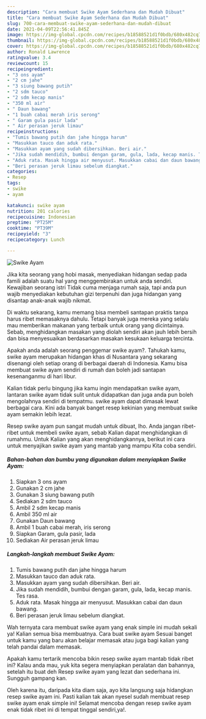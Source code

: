 ```yaml
---
description: "Cara membuat Swike Ayam Sederhana dan Mudah Dibuat"
title: "Cara membuat Swike Ayam Sederhana dan Mudah Dibuat"
slug: 700-cara-membuat-swike-ayam-sederhana-dan-mudah-dibuat
date: 2021-04-09T22:56:41.845Z
image: https://img-global.cpcdn.com/recipes/b18588521d1f0bdb/680x482cq70/swike-ayam-foto-resep-utama.jpg
thumbnail: https://img-global.cpcdn.com/recipes/b18588521d1f0bdb/680x482cq70/swike-ayam-foto-resep-utama.jpg
cover: https://img-global.cpcdn.com/recipes/b18588521d1f0bdb/680x482cq70/swike-ayam-foto-resep-utama.jpg
author: Ronald Lawrence
ratingvalue: 3.4
reviewcount: 15
recipeingredient:
- "3 ons ayam"
- "2 cm jahe"
- "3 siung bawang putih"
- "2 sdm tauco"
- "2 sdm kecap manis"
- "350 ml air"
- " Daun bawang"
- "1 buah cabai merah iris serong"
- " Garam gula pasir lada"
- " Air perasan jeruk limau"
recipeinstructions:
- "Tumis bawang putih dan jahe hingga harum"
- "Masukkan tauco dan aduk rata."
- "Masukkan ayam yang sudah dibersihkan. Beri air."
- "Jika sudah mendidih, bumbui dengan garam, gula, lada, kecap manis. Tes rasa."
- "Aduk rata. Masak hingga air menyusut. Masukkan cabai dan daun bawang."
- "Beri perasan jeruk limau sebelum diangkat."
categories:
- Resep
tags:
- swike
- ayam

katakunci: swike ayam 
nutrition: 201 calories
recipecuisine: Indonesian
preptime: "PT25M"
cooktime: "PT39M"
recipeyield: "3"
recipecategory: Lunch

---
```



![Swike Ayam](https://img-global.cpcdn.com/recipes/b18588521d1f0bdb/680x482cq70/swike-ayam-foto-resep-utama.jpg)

Jika kita seorang yang hobi masak, menyediakan hidangan sedap pada famili adalah suatu hal yang menggembirakan untuk anda sendiri. Kewajiban seorang istri Tidak cuma menjaga rumah saja, tapi anda pun wajib menyediakan kebutuhan gizi terpenuhi dan juga hidangan yang disantap anak-anak wajib nikmat.

Di waktu  sekarang, kamu memang bisa membeli santapan praktis tanpa harus ribet memasaknya dahulu. Tetapi banyak juga mereka yang selalu mau memberikan makanan yang terbaik untuk orang yang dicintainya. Sebab, menghidangkan masakan yang diolah sendiri akan jauh lebih bersih dan bisa menyesuaikan berdasarkan masakan kesukaan keluarga tercinta. 



Apakah anda adalah seorang penggemar swike ayam?. Tahukah kamu, swike ayam merupakan hidangan khas di Nusantara yang sekarang disenangi oleh setiap orang di berbagai daerah di Indonesia. Kamu bisa membuat swike ayam sendiri di rumah dan boleh jadi santapan kesenanganmu di hari libur.

Kalian tidak perlu bingung jika kamu ingin mendapatkan swike ayam, lantaran swike ayam tidak sulit untuk didapatkan dan juga anda pun boleh mengolahnya sendiri di tempatmu. swike ayam dapat dimasak lewat berbagai cara. Kini ada banyak banget resep kekinian yang membuat swike ayam semakin lebih lezat.

Resep swike ayam pun sangat mudah untuk dibuat, lho. Anda jangan ribet-ribet untuk membeli swike ayam, sebab Kalian dapat menghidangkan di rumahmu. Untuk Kalian yang akan menghidangkannya, berikut ini cara untuk menyajikan swike ayam yang mantab yang mampu Kita coba sendiri.

<!--inarticleads1-->

##### Bahan-bahan dan bumbu yang digunakan dalam menyiapkan Swike Ayam:

1. Siapkan 3 ons ayam
1. Gunakan 2 cm jahe
1. Gunakan 3 siung bawang putih
1. Sediakan 2 sdm tauco
1. Ambil 2 sdm kecap manis
1. Ambil 350 ml air
1. Gunakan  Daun bawang
1. Ambil 1 buah cabai merah, iris serong
1. Siapkan  Garam, gula pasir, lada
1. Sediakan  Air perasan jeruk limau




<!--inarticleads2-->

##### Langkah-langkah membuat Swike Ayam:

1. Tumis bawang putih dan jahe hingga harum
1. Masukkan tauco dan aduk rata.
1. Masukkan ayam yang sudah dibersihkan. Beri air.
1. Jika sudah mendidih, bumbui dengan garam, gula, lada, kecap manis. Tes rasa.
1. Aduk rata. Masak hingga air menyusut. Masukkan cabai dan daun bawang.
1. Beri perasan jeruk limau sebelum diangkat.




Wah ternyata cara membuat swike ayam yang enak simple ini mudah sekali ya! Kalian semua bisa membuatnya. Cara buat swike ayam Sesuai banget untuk kamu yang baru akan belajar memasak atau juga bagi kalian yang telah pandai dalam memasak.

Apakah kamu tertarik mencoba bikin resep swike ayam mantab tidak ribet ini? Kalau anda mau, yuk kita segera menyiapkan peralatan dan bahannya, setelah itu buat deh Resep swike ayam yang lezat dan sederhana ini. Sungguh gampang kan. 

Oleh karena itu, daripada kita diam saja, ayo kita langsung saja hidangkan resep swike ayam ini. Pasti kalian tak akan nyesel sudah membuat resep swike ayam enak simple ini! Selamat mencoba dengan resep swike ayam enak tidak ribet ini di tempat tinggal sendiri,ya!.

